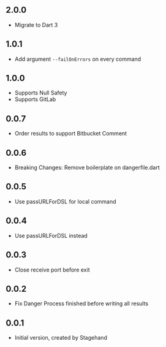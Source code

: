 ## 2.0.0

- Migrate to Dart 3

## 1.0.1

- Add argument `--failOnErrors` on every command

## 1.0.0

- Supports Null Safety
- Supports GitLab

## 0.0.7

- Order results to support Bitbucket Comment

## 0.0.6

- Breaking Changes: Remove boilerplate on dangerfile.dart

## 0.0.5

- Use passURLForDSL for local command

## 0.0.4

- Use passURLForDSL instead

## 0.0.3

- Close receive port before exit

## 0.0.2

- Fix Danger Process finished before writing all results

## 0.0.1

- Initial version, created by Stagehand
